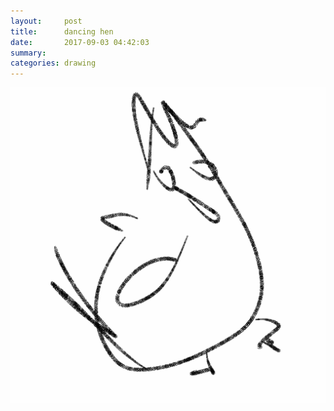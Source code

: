 ```yaml
---
layout:     post
title:      dancing hen
date:       2017-09-03 04:42:03
summary:    
categories: drawing
---
```

![dancing hen](/images/diary/dancing-hen.png "stay happy stay foolish")
